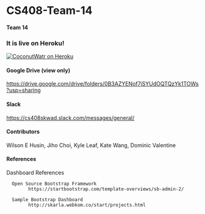 # CS408-Team-14
<!--

-->

**Team 14**

<!--
Atom
	1. cmd + shift + p
	2. Markdown Preview
-->

### It is live on Heroku!
[![CoconutWatr on Heroku](https://camo.githubusercontent.com/e9108b5786ec1565cba1a8fb799336dd0d95b01c/687474703a2f2f706c65786974692e6769746875622e696f2f63616d756e64612d7765626170702d746f6d6361742d7374616e64616c6f6e652d6865726f6b752f7265736f75726365732f696d616765732f6865726f6b752e706e67)](http://coconutwatr.herokuapp.com/)

#### Google Drive (view only)
https://drive.google.com/drive/folders/0B3AZYENof7jSYUdOQTQzYk1TOWs?usp=sharing
<br />

#### Slack
https://cs408skwad.slack.com/messages/general/
<br />


#### Contributors
Wilson E Husin, Jiho Choi, Kyle Leaf, Kate Wang, Dominic Valentine


<!--
	Jiho Choi
		Email	: jihochoi1993@gmail.com
		Web	: http://web.ics.purdue.edu/~choi296/
-->



#### References 
   Dashboard References

      Open Source Bootstrap Framework
			https://startbootstrap.com/template-overviews/sb-admin-2/

      Sample Bootstrap Dashboard
			http://skarla.webkom.co/start/projects.html



<!--
 Copyright 2017, Purdue Univ.
-->
